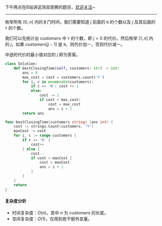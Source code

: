 下午两点在B站讲这场双周赛的题目，[欢迎关注](https://space.bilibili.com/206214)~

---

枚举所有 $[0,n]$ 内的关门时间，我们需要知道 $j$ 前面的 `N` 的个数以及 $j$ 及其后面的 `Y` 的个数。

我们可以先统计出 $\textit{customers}$ 中 `Y` 的个数，即 $j=0$ 的代价。然后枚举 $[1,n]$ 内的 $j$，如果 $\textit{customers}[j-1]$ 是 `N`，则代价加一，否则代价减一。

中途的代价的最小值对应的 $j$ 即为答案。

```py [sol1-Python3]
class Solution:
    def bestClosingTime(self, customers: str) -> int:
        ans = 0
        max_cost = cost = customers.count('Y')
        for i, c in enumerate(customers):
            if c == 'N': cost += 1
            else:
                cost -= 1
                if cost < max_cost:
                    cost = max_cost
                    ans = i + 1
        return ans
```

```go [sol1-Go]
func bestClosingTime(customers string) (ans int) {
	cost := strings.Count(customers, "Y")
	maxCost := cost
	for i, c := range customers {
		if c == 'N' {
			cost++
		} else {
			cost--
			if cost < maxCost {
				cost = maxCost
				ans = i + 1
			}
		}
	}
	return
}
```

#### 复杂度分析

- 时间复杂度：$O(n)$，其中 $n$ 为 $\textit{customers}$ 的长度。
- 空间复杂度：$O(1)$，仅用到若干额外变量。

